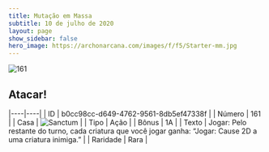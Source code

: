 ```yaml
---
title: Mutação em Massa
subtitle: 10 de julho de 2020
layout: page
show_sidebar: false
hero_image: https://archonarcana.com/images/f/f5/Starter-mm.jpg
---
```


![161](https://cdn.keyforgegame.com/media/card_front/pt/479_161_X3RQF994MG6R_pt.png)

## Atacar!

|----|----|
| ID | b0cc98cc-d649-4762-9561-8db5ef47338f |
| Número | 161 |
| Casa | ![Sanctum](https://archonarcana.com/images/thumb/c/c7/Sanctum.png/22px-Sanctum.png "Santuário") |
| Tipo | Ação |
| Bônus | 1A |
| Texto | Jogar: Pelo restante do turno, cada criatura que você jogar ganha: “Jogar: Cause 2D a uma criatura inimiga.” |
| Raridade | Rara |
